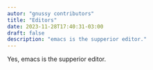 ```yaml
---
autor: "gnussy contributors"
title: "Editors"
date: 2023-11-28T17:40:31-03:00
draft: false
description: "emacs is the supperior editor."
---
```


Yes, emacs is the supperior editor.
